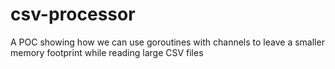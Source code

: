 # csv-processor
A POC showing how we can use goroutines with channels to leave a smaller memory footprint while reading large CSV files

